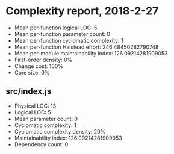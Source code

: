 # Complexity report, 2018-2-27

* Mean per-function logical LOC: 5
* Mean per-function parameter count: 0
* Mean per-function cyclomatic complexity: 1
* Mean per-function Halstead effort: 246.48450282790748
* Mean per-module maintainability index: 126.09214281909053
* First-order density: 0%
* Change cost: 100%
* Core size: 0%

## src/index.js

* Physical LOC: 13
* Logical LOC: 5
* Mean parameter count: 0
* Cyclomatic complexity: 1
* Cyclomatic complexity density: 20%
* Maintainability index: 126.09214281909053
* Dependency count: 0

